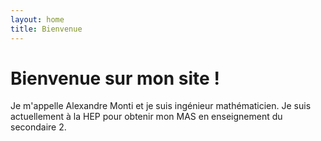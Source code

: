 ```yaml
---
layout: home
title: Bienvenue
---
```


# Bienvenue sur mon site !

Je m'appelle Alexandre Monti et je suis ingénieur mathématicien. Je suis actuellement à la HEP pour obtenir mon MAS en enseignement du secondaire 2. 

